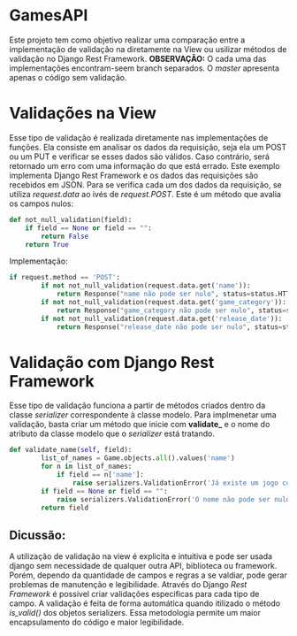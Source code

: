 # GamesAPI
Este projeto tem como objetivo realizar uma comparação entre a implementação de validação na diretamente na View ou usilizar métodos de validação no Django Rest Framework.
**OBSERVAÇÃO:** O cada uma das implementações encontram-seem branch separados. O *master* apresenta apenas o código sem validação.

# Validações na View
Esse tipo de validação é realizada diretamente nas implementações de funções. Ela consiste em analisar os dados da requisição, seja ela um POST ou um PUT e verificar se esses dados são válidos. Caso contrário, será retornado um erro com uma informação do que está errado.
Este exemplo implementa Django Rest Framework e os dados das requisições são recebidos em JSON. Para se verifica cada um dos dados da requisição, se utiliza *request.data* ao ivés de *request.POST*.
Este é um método que avalia os campos nulos:
```python
def not_null_validation(field):
	if field == None or field == "":
		return False
	return True
```
Implementação:
```python
if request.method == 'POST':
		if not not_null_validation(request.data.get('name')):
			return Response("name não pode ser nulo", status=status.HTTP_400_BAD_REQUEST)
		if not not_null_validation(request.data.get('game_category')):
			return Response("game_category não pode ser nulo", status=status.HTTP_400_BAD_REQUEST)
		if not not_null_validation(request.data.get('release_date')):
			return Response("release_date não pode ser nulo", status=status.HTTP_400_BAD_REQUEST)
```

# Validação com Django Rest Framework
Esse tipo de validação funciona a partir de métodos criados dentro da classe *serializer* correspondente à classe modelo.
Para implmenetar uma validação, basta criar um método que inicie com **validate_** e o nome do atributo da classe modelo que o *serializer* está tratando.
```python
def validate_name(self, field):
		list_of_names = Game.objects.all().values('name')
		for n in list_of_names:
			if field == n['name']:
				raise serializers.ValidationError('Já existe um jogo com esse nome')
		if field == None or field == "":
			raise serializers.ValidationError('O nome não pode ser nulo')
		return field
```
## Dicussão:
A utilização de validação na view é explicita e intuitiva e pode ser usada django sem necessidade de qualquer outra API, biblioteca ou framework. Porém, dependo da quantidade de campos e regras a se valdiar, pode gerar problemas de manutenção e legibilidade.
Através do Django *Rest Framework* é possivel criar validações especificas para cada tipo de campo. A validação é feita de forma automática quando itilizado o método *is_valid()* dos objetos serializers. Essa metodologia permite um maior encapsulamento do código e maior legibilidade.
